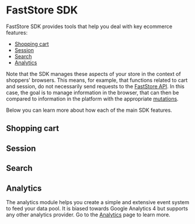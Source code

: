 # FastStore SDK

FastStore SDK provides tools that help you deal with key ecommerce features:

- [Shopping cart](#shopping-cart)
- [Session](#session)
- [Search](#search)
- [Analytics](#analytics)

Note that the SDK manages these aspects of your store in the context of shoppers' browsers. This means, for example, that functions related to cart and session, do not necessarily send requests to the [FastStore API](/reference/api/faststore-api). In this case, the goal is to manage information in the browser, that can then be compared to information in the platform with the appropriate [mutations](/reference/api/mutations).

Below you can learn more about how each of the main SDK features.

## Shopping cart

## Session

## Search

## Analytics

The analytics module helps you create a simple and extensive event system to feed your data pool. It is biased towards Google Analytics 4 but supports any other analytics provider. Go to the [Analytics](/reference/sdk/analytics) page to learn more.
